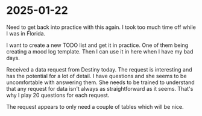 # 2025-01-22

Need to get back into practice with this again. I took too much time off while I was in Florida.

I want to create a new TODO list and get it in practice. One of them being creating a mood log template. Then I can use it in here when I have my bad days. 

Received a data request from Destiny today. The request is interesting and has the potential for a lot of detail. I have questions and she seems to be uncomfortable with answering them. She needs to be trained to understand that any request for data isn't always as straightforward as it seems. That's why I play 20 questions for each request.

The request appears to only need a couple of tables which will be nice.
